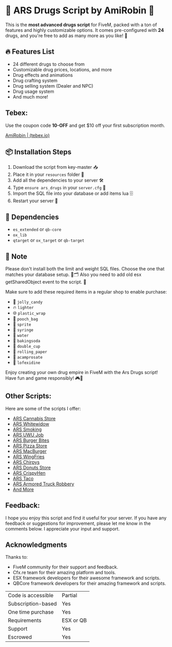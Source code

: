 # 🚀 ARS Drugs Script by AmiRobin 🌟

This is the **most advanced drugs script** for FiveM, packed with a ton of features and highly customizable options. It comes pre-configured with **24** drugs, and you're free to add as many more as you like! 🎉

## 🔥 Features List

- 24 different drugs to choose from
- Customizable drug prices, locations, and more
- Drug effects and animations
- Drug crafting system
- Drug selling system (Dealer and NPC)
- Drug usage system
- And much more!

## Tebex:

Use the coupon code **10-OFF** and get $10 off your first subscription month.

[AmiRobin | (tebex.io)](https://amirobin.tebex.io/)

## 📦 Installation Steps

1. Download the script from key-master 📥
2. Place it in your `resources` folder 📁
3. Add all the dependencies to your server 🛠️
4. Type `ensure ars_drugs` in your `server.cfg` 🚀
5. Import the SQL file into your database or add items lua 🗄️
6. Restart your server 🔄

## 🤖 Dependencies

- `es_extended` or `qb-core`
- `ox_lib`
- `qtarget` or `ox_target` or `qb-target`

## 📝 Note

Please don't install both the limit and weight SQL files. Choose the one that matches your database setup. 🚫🗂️
Also you need to add old esx getSharedObject event to the script. 📝

Make sure to add these required items in a regular shop to enable purchase:

- 🍬 `jolly_candy`
- 🔥 `lighter`
- 🌐 `plastic_wrap`
- 👝 `pooch_bag`
- 🥤 `sprite`
- 💉 `syringe`
- 🌊 `water`
- 🍰 `bakingsoda`
- 🥛 `double_cup`
- 🚬 `rolling_paper`
- 🌿 `acamprosate`
- 🍃 `lofexidine`

Enjoy creating your own drug empire in FiveM with the Ars Drugs script! Have fun and game responsibly! 🎮🌟

## Other Scripts:

Here are some of the scripts I offer:

- [ARS Cannabis Store](https://amirobin.tebex.io/package/5615522)
- [ARS Whitewidow](https://amirobin.tebex.io/package/5691518)
- [ARS Smoking](https://amirobin.tebex.io/package/5615604)
- [ARS UWU Job](https://amirobin.tebex.io/package/5740462)
- [ARS Burger Bites](https://amirobin.tebex.io/package/5630958)
- [ARS Pizza Store](https://amirobin.tebex.io/package/5677828)
- [ARS MacBurger](https://amirobin.tebex.io/package/5643565)
- [ARS WingFries](https://amirobin.tebex.io/package/5677815)
- [ARS Chirpys](https://amirobin.tebex.io/package/5631087)
- [ARS Donuts Store](https://amirobin.tebex.io/package/5643414)
- [ARS CrispyHen](https://amirobin.tebex.io/package/5641725)
- [ARS Taco](https://amirobin.tebex.io/package/5677681)
- [ARS Armored Truck Robbery](https://amirobin.tebex.io/package/5827317)
- [And More](https://amirobin.tebex.io/)

## Feedback:

I hope you enjoy this script and find it useful for your server. If you have any feedback or suggestions for improvement, please let me know in the comments below. I appreciate your input and support.

## Acknowledgments

Thanks to:

- FiveM community for their support and feedback.
- Cfx.re team for their amazing platform and tools.
- ESX framework developers for their awesome framework and scripts.
- QBCore framework developers for their amazing framework and scripts.

|                    |           |
| ------------------ | --------- |
| Code is accessible | Partial   |
| Subscription-based | Yes       |
| One time purchase  | Yes       |
| Requirements       | ESX or QB |
| Support            | Yes       |
| Escrowed           | Yes       |
